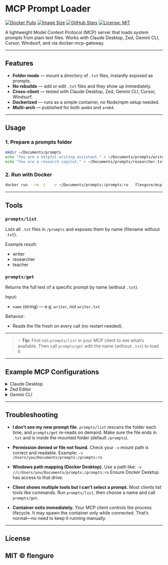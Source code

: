 # MCP Prompt Loader

[![Docker Pulls](https://img.shields.io/docker/pulls/flengure/mcp-prompt-loader)](https://hub.docker.com/r/flengure/mcp-prompt-loader)
[![Image Size](https://img.shields.io/docker/image-size/flengure/mcp-prompt-loader/latest)](https://hub.docker.com/r/flengure/mcp-prompt-loader)
[![GitHub Stars](https://img.shields.io/github/stars/flengure/mcp-prompt-loader?style=social)](https://github.com/flengure/mcp-prompt-loader)
[![License: MIT](https://img.shields.io/badge/License-MIT-green.svg)](LICENSE)

A lightweight Model Context Protocol (MCP) server that loads system prompts from plain text files.
Works with Claude Desktop, Zed, Gemini CLI, Cursor, Windsurf, and via docker-mcp-gateway.

---

## Features

- **Folder mode** — mount a directory of `.txt` files, instantly exposed as prompts.
- **No rebuilds** — add or edit `.txt` files and they show up immediately.
- **Cross-client** — tested with Claude Desktop, Zed, Gemini CLI, Cursor, Windsurf.
- **Dockerized** — runs as a simple container, no Node/npm setup needed.
- **Multi-arch** — published for both `amd64` and `arm64`.

---

## Usage

### 1. Prepare a prompts folder

```bash
mkdir ~/Documents/prompts
echo "You are a helpful writing assistant." > ~/Documents/prompts/writer.txt
echo "You are a research copilot." > ~/Documents/prompts/researcher.txt
```

### 2. Run with Docker

```bash
docker run --rm -i   -v ~/Documents/prompts:/prompts:ro   flengure/mcp-prompt-loader:latest
```

---

## Tools

### `prompts/list`
Lists all `.txt` files in `/prompts` and exposes them by name (filename without `.txt`).

Example result:
- writer
- researcher
- teacher

### `prompts/get`
Returns the full text of a specific prompt by name (without `.txt`).

Input:
- `name` (string) — e.g. `writer`, not `writer.txt`

Behavior:
- Reads the file fresh on every call (no restart needed).

---

> 💡 **Tip:** First run `prompts/list` in your MCP client to see what’s available.
> Then call `prompts/get` with the name (without `.txt`) to load it.

---

## Example MCP Configurations

<details>
<summary>Claude Desktop</summary>

```json
{
  "mcpServers": {
    "prompts: Folder": {
      "type": "stdio",
      "command": "docker",
      "args": [
        "run",
        "--rm",
        "-i",
        "-v",
        "/Users/you/Documents/prompts:/prompts:ro",
        "flengure/mcp-prompt-loader:latest"
      ]
    }
  }
}
```
</details>

<details>
<summary>Zed Editor</summary>

```json
{
  "context_servers": {
    "prompts: Folder": {
      "source": "custom",
      "command": "docker",
      "args": [
        "run",
        "--rm",
        "-i",
        "-v",
        "/Users/you/Documents/prompts:/prompts:ro",
        "flengure/mcp-prompt-loader:latest"
      ]
    }
  }
}
```
</details>

<details>
<summary>Gemini CLI</summary>

```json
{
  "mcpServers": {
    "prompts: Folder": {
      "type": "stdio",
      "command": "docker",
      "args": [
        "run",
        "--rm",
        "-i",
        "-v",
        "/Users/you/Documents/prompts:/prompts:ro",
        "flengure/mcp-prompt-loader:latest"
      ]
    }
  }
}
```
</details>

---

## Troubleshooting

- **I don’t see my new prompt file.**
  `prompts/list` rescans the folder each time, and `prompts/get` re-reads on demand.
  Make sure the file ends in `.txt` and is inside the mounted folder (default `/prompts`).

- **Permission denied or file not found.**
  Check your `-v` mount path is correct and readable. Example:
  `-v /Users/you/Documents/prompts:/prompts:ro`

- **Windows path mapping (Docker Desktop).**
  Use a path like: `-v //c/Users/you/Documents/prompts:/prompts:ro`
  Ensure Docker Desktop has access to that drive.

- **Client shows multiple tools but I can’t select a prompt.**
  Most clients list tools like commands. Run `prompts/list`, then choose a name and call `prompts/get`.

- **Container exits immediately.**
  Your MCP client controls the process lifecycle. It may spawn the container only while connected.
  That’s normal—no need to keep it running manually.

---

## License

MIT © flengure
---

<!--
Keywords: MCP, Model Context Protocol, Claude, Gemini, Zed, Cursor, AI, prompts,
prompt loader, multi-arch, Docker, amd64, arm64, dynamic prompts, zero-restart, LLM,
AI tools, developer tools, automation
-->
